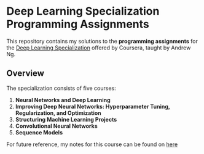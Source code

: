 # Deep Learning Specialization Programming Assignments

This repository contains my solutions to the **programming assignments** for the [Deep Learning Specialization](https://www.coursera.org/specializations/deep-learning) offered by Coursera, taught by Andrew Ng.

## Overview
The specialization consists of five courses:

1. **Neural Networks and Deep Learning**
2. **Improving Deep Neural Networks: Hyperparameter Tuning, Regularization, and Optimization**
3. **Structuring Machine Learning Projects**
4. **Convolutional Neural Networks**
5. **Sequence Models**

For future reference, my notes for this course can be found on [here](https://www.notion.so/Deep-Learning-Specialization-0be76f5aa3de4fed8b2a6683c29aa90f?pvs=4)
